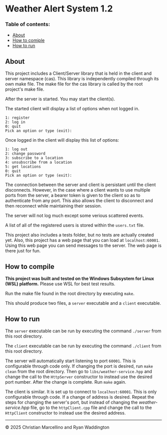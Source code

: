 # Weather Alert System 1.2

### Table of contents:
- [About](#about)
- [How to comiple](#how-to-compile)
- [How to run](#how-to-run)

## About

This project includes a Client/Server library that is held in the client and server namespace (cas). This library is independently compiled through its own make file. The make file for the cas library is called by the root project's make file.

After the server is started. You may start the client(s).

The started client will display a list of options when not logged in.

```
1: register
2: log in
0: quit
Pick an option or type (exit):
```

Once logged in the client will display this list of options:

```
1: log out
2: change password
3: subscribe to a location
4: unsubscribe from a location
5: get locations
0: quit
Pick an option or type (exit):
```

The connection between the server and client is persistant until the client disconnects. However, in the case where a client wants to use multiple ports from the server, a bearer token is given to the client so as to authenticate from any port. This also allows the client to disconnect and then reconnect while maintaining their session.

The server will not log much except some verious scattered events.

A list of all of the registered users is stored within the `users.txt` file.

This project also includes a tests folder, but no tests are actually created yet. Also, this project has a web page that you can load at `localhost:60001`. Using this web page you can send messages to the server. The web page is there just for fun.

## How to compile

**This project was built and tested on the Windows Subsystem for Linux (WSL) platform.** Please use WSL for best test results.

Run the make file found in the root directory by executing `make`.

This should produce two files, a `server` executable and a `client` executable.

## How to run

The `server` executable can be run by executing the command `./server` from this root directory.

The `client` executable can be run by executing the command `./client` from this root directory.

The server will automatically start listening to port `60001`. This is configurable through code only. If changing the port is desired, run `make clean` from the root directory. Then go to `libs/weather-service.hpp` and change the call to the `HttpServer` constructor to instead use the desired port number. After the change is complete. Run `make` again.

The client is similar. It is set up to connect to `localhost:60001`. This is only configurable through code. If a change of address is desired. Repeat the steps for changing the server's port, but instead of changing the *weather-service.hpp* file, go to the `httpClient.cpp` file and change the call to the `HttpClient` constructor to instead use the desired address.

---

&copy; 2025 Christian Marcellino and Ryan Waddington